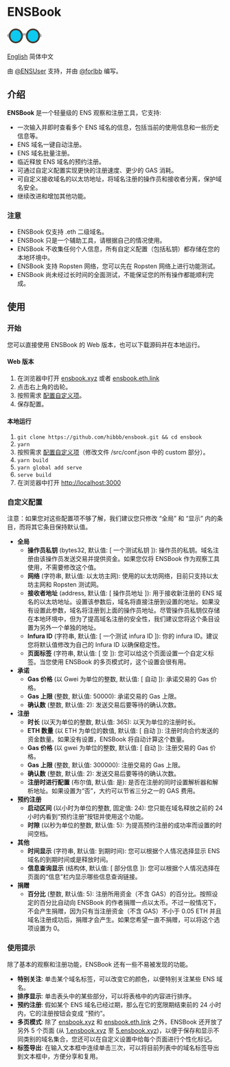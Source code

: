 # ENSBook

<img src="public/img/logo-glasses-600x300.png" alt="ENSBook Logo" width="80px" height="40px" />

[English](./README.md) 简体中文

由 [@ENSUser](https://twitter.com/ensuser) 支持，并由 [@forlbb](https://twitter.com/forlbb) 编写。

## 介绍

**ENSBook** 是一个轻量级的 ENS 观察和注册工具，它支持:

- 一次输入并即时查看多个 ENS 域名的信息，包括当前的使用信息和一些历史信息等。
- ENS 域名一键自动注册。
- ENS 域名批量注册。
- 临近释放 ENS 域名的预约注册。
- 可通过自定义配置实现更快的注册速度、更少的 GAS 消耗。
- 可自定义接收域名的以太坊地址，将域名注册的操作员和接收者分离，保护域名安全。
- 继续改进和增加其他功能。

### 注意

- ENSBook 仅支持 .eth 二级域名。
- ENSBook 只是一个辅助工具，请根据自己的情况使用。
- ENSBook 不收集任何个人信息，所有自定义配置（包括私钥）都存储在您的本地环境中。
- ENSBook 支持 Ropsten 网络，您可以先在 Ropsten 网络上进行功能测试。
- ENSBook 尚未经过长时间的全面测试，不能保证您的所有操作都能顺利完成。

## 使用

### 开始

您可以直接使用 ENSBook 的 Web 版本，也可以下载源码并在本地运行。

#### Web 版本

1. 在浏览器中打开 [ensbook.xyz](https://ensbook.xyz/) 或者 [ensbook.eth.link](https://ensbook.eth.link/)
2. 点击右上角的齿轮。
3. 按照需求 [配置自定义项](#自定义配置)。
4. 保存配置。

#### 本地运行

1. `git clone https://github.com/hibbb/ensbook.git && cd ensbook`
2. `yarn`
3. 按照需求 [配置自定义项](#自定义配置)（修改文件 /src/conf.json 中的 custom 部分）。
4. `yarn build`
5. `yarn global add serve`
6. `serve build`
7. 在浏览器中打开 [http://localhost:3000](http://localhost:3000)

### 自定义配置

注意：如果您对这些配置项不够了解，我们建议您只修改 “全局” 和 “显示” 内的条目，而将其它条目保持默认值。

- **全局**
  - **操作员私钥** (bytes32, 默认值: [ 一个测试私钥 ]): 操作员的私钥。域名注册由该操作员发送交易并提供资金。如果您仅将 ENSBook 作为观察工具使用，不需要修改这个值。
  - **网络** (字符串, 默认值: 以太坊主网): 使用的以太坊网络，目前只支持以太坊主网和 Ropsten 测试网。
  - **接收者地址** (address, 默认值: [ 操作员地址 ]): 用于接收新注册的 ENS 域名的以太坊地址。设置该参数后，域名将直接注册到设置的地址。如果没有设置此参数，域名将注册到上面的操作员地址。尽管操作员私钥仅存储在本地环境中，但为了提高域名注册的安全性，我们建议您将这个条目设置为另外一个单独的地址。
  - **Infura ID** (字符串, 默认值: [ 一个测试 infura ID ]): 你的 infura ID。建议您将默认值修改为自己的 Infura ID 以确保稳定性。
  - **页面标签** (字符串, 默认值: [ 空 ]): 您可以给这个页面设置一个自定义标签。当您使用 ENSBook 的多页模式时，这个设置会很有用。
- **承诺**
  - **Gas 价格** (以 Gwei 为单位的整数, 默认值: [ 自动 ]): 承诺交易的 Gas 价格。
  - **Gas 上限** (整数, 默认值: 50000): 承诺交易的 Gas 上限。
  - **确认数** (整数, 默认值: 2): 发送交易后要等待的确认次数。
- **注册**
  - **时长** (以天为单位的整数, 默认值: 365): 以天为单位的注册时长。
  - **ETH 数量** (以 ETH 为单位的数值, 默认值: [ 自动 ]): 注册时向合约发送的资金数量。如果没有设置，ENSBook 将自动计算这个数量。
  - **Gas 价格** (以 gwei 为单位的整数, 默认值: [ 自动 ]): 注册交易的 Gas 价格。
  - **Gas 上限** (整数, 默认值: 300000): 注册交易的 Gas 上限。
  - **确认数** (整数, 默认值: 2): 发送交易后要等待的确认次数。
  - **注册时进行配置** (布尔值, 默认值: 是): 是否在注册的同时设置解析器和解析地址。如果设置为“否”，大约可以节省三分之一的 GAS 费用。
- **预约注册**
  - **启动区间** (以小时为单位的整数, 固定值: 24): 您只能在域名释放之前的 24 小时内看到“预约注册”按钮并使用这个功能。
  - **时隙** (以秒为单位的整数, 默认值: 5): 为提高预约注册的成功率而设置的时间空档。
- **其他**
  - **时间显示** (字符串, 默认值: 到期时间): 您可以根据个人情况选择显示 ENS 域名的到期时间或是释放时间。
  - **信息查询显示** (结构体, 默认值: [ 部分信息 ]): 您可以根据个人情况选择在页面的“信息”栏内显示哪些信息查询链接。
- **捐赠**
  - **百分比** (整数, 默认值: 5): 注册所用资金（不含 GAS）的百分比。按照设定的百分比自动向 ENSBook 的作者捐赠一点以太币。不过一般情况下，不会产生捐赠，因为只有当注册资金（不含 GAS）不小于 0.05 ETH 并且域名注册成功后，捐赠才会产生。如果您希望一直不捐赠，可以将这个选项设置为 0。

### 使用提示

除了基本的观察和注册功能，ENSBook 还有一些不易被发现的功能。

- **特别关注**: 单击某个域名标签，可以改变它的颜色，以便特别关注某些 ENS 域名。
- **排序显示**: 单击表头中的某些部分，可以将表格中的内容进行排序。
- **预约注册**: 假如某个 ENS 域名已经过期，那么在它的宽限期结束前的 24 小时内，它的注册按钮会变成 “预约”。
- **多页模式**: 除了 [ensbook.xyz](https://ensbook.xyz/) 和 [ensbook.eth.link](https://ensbook.eth.link/) 之外，ENSBook 还开放了另外 5 个页面 (从 [1.ensbook.xyz](https://1.ensbook.xyz/) 至 [5.ensbook.xyz](https://5.ensbook.xyz/))，以便于保存和显示不同类别的域名集合，您还可以在自定义设置中给每个页面进行个性化标记。
- **标签导出**: 在输入文本框中连续单击三次，可以将目前列表中的域名标签导出到文本框中，方便分享和复用。
